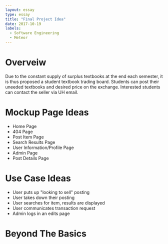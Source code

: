 ```yaml
---
layout: essay
type: essay
title: "Final Project Idea"
date: 2017-10-19
labels:
  - Software Engineering
  - Meteor
---
```


# Overveiw

Due to the constant supply of surplus textbooks at the end each semester, it is thus proposed a student textbook trading board. Students can post their uneeded textbooks and desired price on the exchange. Interested students can contact the seller via UH email.

# Mockup Page Ideas
* Home Page
* 404 Page
* Post Item Page
* Search Results Page
* User Information/Profile Page
* Admin Page
* Post Details Page

# Use Case Ideas
* User puts up "looking to sell" posting
* User takes down their posting
* User searches for item, results are displayed
* User communicates transaction request
* Admin logs in an edits page

# Beyond The Basics
